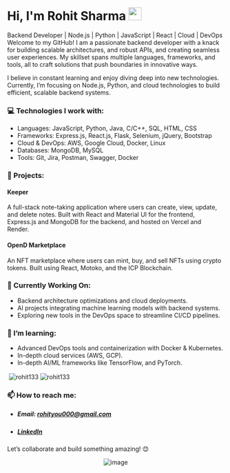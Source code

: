 # Hi, I'm Rohit Sharma <img src="https://raw.githubusercontent.com/MartinHeinz/MartinHeinz/master/wave.gif" width="30px">
Backend Developer | Node.js | Python | JavaScript | React | Cloud | DevOps
Welcome to my GitHub! I am a passionate backend developer with a knack for building scalable architectures, and robust APIs, and creating seamless user experiences. My skillset spans multiple languages, frameworks, and tools, all to craft solutions that push boundaries in innovative ways.

I believe in constant learning and enjoy diving deep into new technologies. Currently, I’m focusing on Node.js, Python, and cloud technologies to build efficient, scalable backend systems.

### 💻 Technologies I work with:
- Languages: JavaScript, Python, Java, C/C++, SQL, HTML, CSS
- Frameworks: Express.js, React.js, Flask, Selenium, jQuery, Bootstrap
- Cloud & DevOps: AWS, Google Cloud, Docker, Linux
- Databases: MongoDB, MySQL
- Tools: Git, Jira, Postman, Swagger, Docker



### 🚀 Projects:
#### Keeper
A full-stack note-taking application where users can create, view, update, and delete notes. Built with React and Material UI for the frontend, Express.js and MongoDB for the backend, and hosted on Vercel and Render.


#### OpenD Marketplace
An NFT marketplace where users can mint, buy, and sell NFTs using crypto tokens. Built using React, Motoko, and the ICP Blockchain.


### 🎯 Currently Working On:
- Backend architecture optimizations and cloud deployments.
- AI projects integrating machine learning models with backend systems.
- Exploring new tools in the DevOps space to streamline CI/CD pipelines.
  

### 🌱 I’m learning:
- Advanced DevOps tools and containerization with Docker & Kubernetes.
- In-depth cloud services (AWS, GCP).
- In-depth AI/ML frameworks like TensorFlow, and PyTorch.


<p>&nbsp;<img align="center" src="https://github-readme-stats.vercel.app/api?username=rohit133" alt="rohit133" /> 
  <be>
  <img align="center" src="https://github-readme-streak-stats.herokuapp.com/?user=rohit133" alt="rohit133" /></p>



### 📫 How to reach me:
- ##### Email: rohityou000@gmail.com
- ##### [LinkedIn](https://www.linkedin.com/in/rohit-sharma-25aa1116b/)

Let’s collaborate and build something amazing! 😊

<p align="center">
<img src="https://komarev.com/ghpvc/?username=rohit133&color=green" alt="image"/>
</p>
